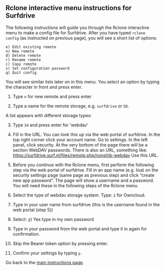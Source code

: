 ## Rclone interactive menu instructions for Surfdrive

The following instructions will guide you through the Rclone interactive menu to make a config file for Surfdrive.
After you have typed `rclone config` (as instructed on previous page), you will see a short list of options:

```
e) Edit existing remote
n) New remote
d) Delete remote
r) Rename remote
c) Copy remote
s) Set configuration password
q) Quit config
```
You will see similar lists later on in this menu. You select an option by typing the character in front and press enter.

1.	Type `n` for new remote and press enter

2.  Type a name for the remote storage, e.g. `surfdrive` or `SD`.

A list appears with different storage types:

3.  Type `34` and press enter for 'webdav'

4.	Fill in the URL. You can look this up via the web portal of surfdrive. In the top right corner click your account name. Go to settings. In the left panel, click security. At the very bottom of the page there will be a section WebDAV passwords. There is also an URL, something like: https://surfdrive.surf.nl/files/remote.php/nonshib-webdav Use this URL.

5.	Before you continue with the Rclone menu, first perform the following step via the web portal of surfdrive. Fill in an app name (e.g. lisa) on the security settings page (same page as previous step) and click “create new app password”. The page will show a username and a password. You will need these in the following steps of the Rclone menu.

6.	Select the type of webdav storage system. Type: `2` for Owncloud.
6.	Type in your user name from surfdrive (this is the username found in the web portal (step 5))
7.	Select: y) Yes type in my own password
8.	Type in your password from the web portal and type it in again for confirmation. 
9.  Skip the Bearer token option by pressing enter.
9.	Confirm your settings by typing `y`.

Go back to the [main instructions page](./surfdrive.md).

